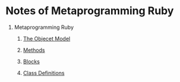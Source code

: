 # Notes of Metaprogramming Ruby

1. Metaprogramming Ruby
    
    1. [The Objecet Model](https://github.com/alfmunny/notes-metaprogramming-ruby/blob/master/metaprogramming_ruby/chapter1-the-object-model.md) 

    2. [Methods](https://github.com/alfmunny/notes-metaprogramming-ruby/blob/master/metaprogramming_ruby/chapter2-methods.md) 

    3. [Blocks](https://github.com/alfmunny/notes-metaprogramming-ruby/blob/master/metaprogramming_ruby/chapter3-blocks.md) 
    4. [Class Definitions](https://github.com/alfmunny/notes-metaprogramming-ruby/blob/master/metaprogramming_ruby/chapter4-class-definitions.md) 
